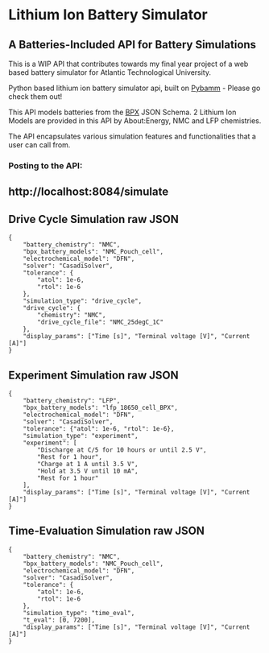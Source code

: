 # Lithium Ion Battery Simulator
## A Batteries-Included API for Battery Simulations

This is a WIP API that contributes towards my final year project of a web based battery simulator for Atlantic Technological University.

Python based lithium ion battery simulator api, built on [Pybamm](https://github.com/pybamm-team/PyBaMM) - Please go check them out!

This API models batteries from the [BPX](https://github.com/FaradayInstitution/BPX) JSON Schema. 2 Lithium Ion Models are provided in this API by About:Energy,
NMC and LFP chemistries.

The API encapsulates various simulation features and functionalities that a user can call from.

### Posting to the API:
## http://localhost:8084/simulate
## Drive Cycle Simulation raw JSON
```
{
    "battery_chemistry": "NMC",
    "bpx_battery_models": "NMC_Pouch_cell",
    "electrochemical_model": "DFN",
    "solver": "CasadiSolver",
    "tolerance": {
        "atol": 1e-6,
        "rtol": 1e-6
    },
    "simulation_type": "drive_cycle",
    "drive_cycle": {
        "chemistry": "NMC",
        "drive_cycle_file": "NMC_25degC_1C"
    },
    "display_params": ["Time [s]", "Terminal voltage [V]", "Current [A]"]
}
```
## Experiment Simulation raw JSON
```
{
    "battery_chemistry": "LFP",
    "bpx_battery_models": "lfp_18650_cell_BPX",
    "electrochemical_model": "DFN",
    "solver": "CasadiSolver",
    "tolerance": {"atol": 1e-6, "rtol": 1e-6},
    "simulation_type": "experiment",
    "experiment": [
        "Discharge at C/5 for 10 hours or until 2.5 V",
        "Rest for 1 hour",
        "Charge at 1 A until 3.5 V",
        "Hold at 3.5 V until 10 mA",
        "Rest for 1 hour"
    ],
    "display_params": ["Time [s]", "Terminal voltage [V]", "Current [A]"]
}
```
## Time-Evaluation Simulation raw JSON
```
{
    "battery_chemistry": "NMC",
    "bpx_battery_models": "NMC_Pouch_cell",
    "electrochemical_model": "DFN",
    "solver": "CasadiSolver",
    "tolerance": {
        "atol": 1e-6,
        "rtol": 1e-6
    },
    "simulation_type": "time_eval",
    "t_eval": [0, 7200],
    "display_params": ["Time [s]", "Terminal voltage [V]", "Current [A]"]
}
```
